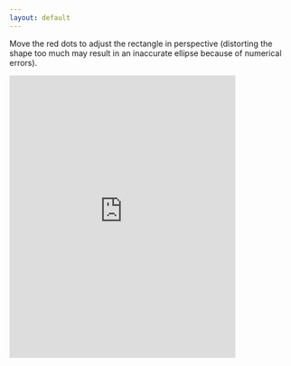 ```yaml
---
layout: default
---
```


<p>Move the red dots to adjust the rectangle in perspective (distorting the shape too much may result in an inaccurate ellipse because of numerical errors).</p>

<iframe scrolling="no" title="Ellipse in perspective" src="https://www.geogebra.org/material/iframe/id/wbj2z3gu/width/400/height/500/border/888888/sfsb/true/smb/false/stb/false/stbh/false/ai/false/asb/false/sri/false/rc/false/ld/false/sdz/true/ctl/false" width="400px" height="500px" style="border:0px;"></iframe>
